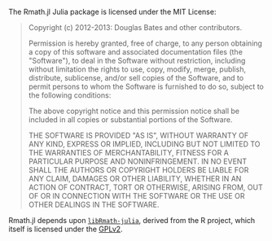 The Rmath.jl Julia package is licensed under the MIT License:

> Copyright (c) 2012-2013: Douglas Bates and other contributors.
> 
> Permission is hereby granted, free of charge, to any person obtaining
> a copy of this software and associated documentation files (the
> "Software"), to deal in the Software without restriction, including
> without limitation the rights to use, copy, modify, merge, publish,
> distribute, sublicense, and/or sell copies of the Software, and to
> permit persons to whom the Software is furnished to do so, subject to
> the following conditions:
> 
> The above copyright notice and this permission notice shall be
> included in all copies or substantial portions of the Software.
> 
> THE SOFTWARE IS PROVIDED "AS IS", WITHOUT WARRANTY OF ANY KIND,
> EXPRESS OR IMPLIED, INCLUDING BUT NOT LIMITED TO THE WARRANTIES OF
> MERCHANTABILITY, FITNESS FOR A PARTICULAR PURPOSE AND
> NONINFRINGEMENT. IN NO EVENT SHALL THE AUTHORS OR COPYRIGHT HOLDERS BE
> LIABLE FOR ANY CLAIM, DAMAGES OR OTHER LIABILITY, WHETHER IN AN ACTION
> OF CONTRACT, TORT OR OTHERWISE, ARISING FROM, OUT OF OR IN CONNECTION
> WITH THE SOFTWARE OR THE USE OR OTHER DEALINGS IN THE SOFTWARE.

Rmath.jl depends upon [`libRmath-julia`](https://github.com/JuliaLang/Rmath-julia/), derived
from the R project, which itself is licensed under the [GPLv2](https://github.com/JuliaLang/Rmath-julia/blob/master/COPYING).
